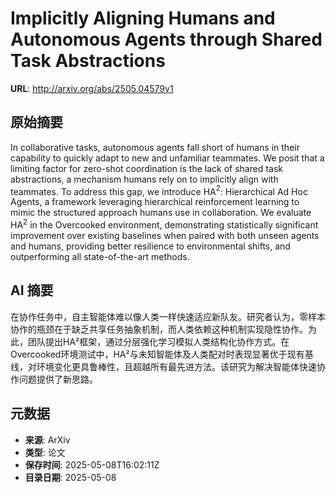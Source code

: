 # Implicitly Aligning Humans and Autonomous Agents through Shared Task Abstractions

**URL**: http://arxiv.org/abs/2505.04579v1

## 原始摘要

In collaborative tasks, autonomous agents fall short of humans in their
capability to quickly adapt to new and unfamiliar teammates. We posit that a
limiting factor for zero-shot coordination is the lack of shared task
abstractions, a mechanism humans rely on to implicitly align with teammates. To
address this gap, we introduce HA$^2$: Hierarchical Ad Hoc Agents, a framework
leveraging hierarchical reinforcement learning to mimic the structured approach
humans use in collaboration. We evaluate HA$^2$ in the Overcooked environment,
demonstrating statistically significant improvement over existing baselines
when paired with both unseen agents and humans, providing better resilience to
environmental shifts, and outperforming all state-of-the-art methods.


## AI 摘要

在协作任务中，自主智能体难以像人类一样快速适应新队友。研究者认为，零样本协作的瓶颈在于缺乏共享任务抽象机制，而人类依赖这种机制实现隐性协作。为此，团队提出HA²框架，通过分层强化学习模拟人类结构化协作方式。在Overcooked环境测试中，HA²与未知智能体及人类配对时表现显著优于现有基线，对环境变化更具鲁棒性，且超越所有最先进方法。该研究为解决智能体快速协作问题提供了新思路。

## 元数据

- **来源**: ArXiv
- **类型**: 论文
- **保存时间**: 2025-05-08T16:02:11Z
- **目录日期**: 2025-05-08
